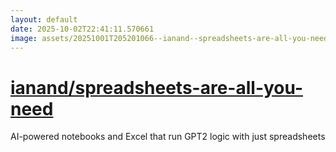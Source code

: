 ```yaml
---
layout: default
date: 2025-10-02T22:41:11.570661
image: assets/20251001T205201066--ianand--spreadsheets-are-all-you-need--20251001T205703831--cropped.png
---
```


# [ianand/spreadsheets-are-all-you-need](https://github.com/ianand/spreadsheets-are-all-you-need)

AI-powered notebooks and Excel that run GPT2 logic with just spreadsheets
